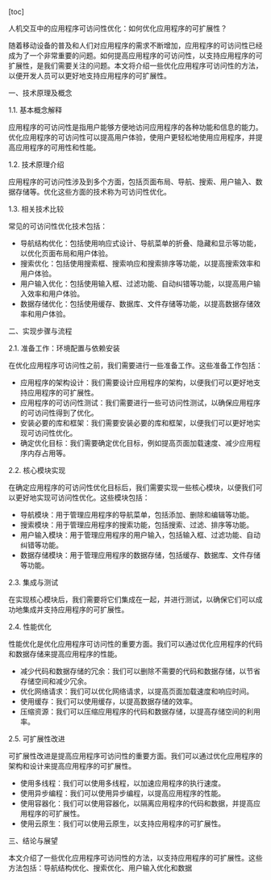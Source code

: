 
[toc]                    
                
                
人机交互中的应用程序可访问性优化：如何优化应用程序的可扩展性？

随着移动设备的普及和人们对应用程序的需求不断增加，应用程序的可访问性已经成为了一个非常重要的问题。如何提高应用程序的可访问性，以支持应用程序的可扩展性，是我们需要关注的问题。本文将介绍一些优化应用程序可访问性的方法，以便开发人员可以更好地支持应用程序的可扩展性。

一、技术原理及概念

1.1. 基本概念解释

应用程序的可访问性是指用户能够方便地访问应用程序的各种功能和信息的能力。优化应用程序的可访问性可以提高用户体验，使用户更轻松地使用应用程序，并提高应用程序的可用性和性能。

1.2. 技术原理介绍

应用程序的可访问性涉及到多个方面，包括页面布局、导航、搜索、用户输入、数据存储等。优化这些方面的技术称为可访问性优化。

1.3. 相关技术比较

常见的可访问性优化技术包括：

* 导航结构优化：包括使用响应式设计、导航菜单的折叠、隐藏和显示等功能，以优化页面布局和用户体验。
* 搜索优化：包括使用搜索框、搜索响应和搜索排序等功能，以提高搜索效率和用户体验。
* 用户输入优化：包括使用输入框、过滤功能、自动纠错等功能，以提高用户输入效率和用户体验。
* 数据存储优化：包括使用缓存、数据库、文件存储等功能，以提高数据存储效率和用户体验。

二、实现步骤与流程

2.1. 准备工作：环境配置与依赖安装

在优化应用程序可访问性之前，我们需要进行一些准备工作。这些准备工作包括：

* 应用程序的架构设计：我们需要设计应用程序的架构，以便我们可以更好地支持应用程序的可扩展性。
* 应用程序的可访问性测试：我们需要进行一些可访问性测试，以确保应用程序的可访问性得到了优化。
* 安装必要的库和框架：我们需要安装必要的库和框架，以便我们可以更好地实现可访问性优化。
* 确定优化目标：我们需要确定优化目标，例如提高页面加载速度、减少应用程序内存占用等。

2.2. 核心模块实现

在确定应用程序的可访问性优化目标后，我们需要实现一些核心模块，以便我们可以更好地实现可访问性优化。这些模块包括：

* 导航模块：用于管理应用程序的导航菜单，包括添加、删除和编辑等功能。
* 搜索模块：用于管理应用程序的搜索功能，包括搜索、过滤、排序等功能。
* 用户输入模块：用于管理应用程序的用户输入，包括输入框、过滤功能、自动纠错等功能。
* 数据存储模块：用于管理应用程序的数据存储，包括缓存、数据库、文件存储等功能。

2.3. 集成与测试

在实现核心模块后，我们需要将它们集成在一起，并进行测试，以确保它们可以成功地集成并支持应用程序的可扩展性。

2.4. 性能优化

性能优化是优化应用程序可访问性的重要方面。我们可以通过优化应用程序的代码和数据存储来提高应用程序的性能。

* 减少代码和数据存储的冗余：我们可以删除不需要的代码和数据存储，以节省存储空间和减少冗余。
* 优化网络请求：我们可以优化网络请求，以提高页面加载速度和响应时间。
* 使用缓存：我们可以使用缓存，以提高数据存储的效率。
* 压缩资源：我们可以压缩应用程序的代码和数据存储，以提高存储空间的利用率。

2.5. 可扩展性改进

可扩展性改进是提高应用程序可访问性的重要方面。我们可以通过优化应用程序的架构和设计来提高应用程序的可扩展性。

* 使用多线程：我们可以使用多线程，以加速应用程序的执行速度。
* 使用异步编程：我们可以使用异步编程，以提高应用程序的性能。
* 使用容器化：我们可以使用容器化，以隔离应用程序的代码和数据，并提高应用程序的可扩展性。
* 使用云原生：我们可以使用云原生，以支持应用程序的可扩展性。

三、结论与展望

本文介绍了一些优化应用程序可访问性的方法，以支持应用程序的可扩展性。这些方法包括：导航结构优化、搜索优化、用户输入优化和数据


